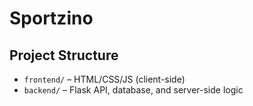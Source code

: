 # Sportzino

## Project Structure

- `frontend/` – HTML/CSS/JS (client-side)
- `backend/` – Flask API, database, and server-side logic
